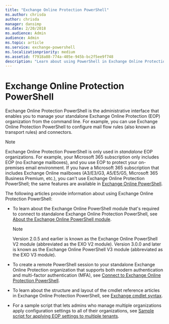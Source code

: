 ```yaml
---
title: "Exchange Online Protection PowerShell"
ms.author: chrisda
author: chrisda
manager: dansimp
ms.date: 2/20/2018
ms.audience: Admin
audience: Admin
ms.topic: article
ms.service: exchange-powershell
ms.localizationpriority: medium
ms.assetid: f7918a88-774a-405e-945b-bc2f5ee9f748
description: "Learn about using PowerShell in Exchange Online Protection"
---
```


# Exchange Online Protection PowerShell

Exchange Online Protection PowerShell is the administrative interface that enables you to manage your standalone Exchange Online Protection (EOP) organization from the command line. For example, you can use Exchange Online Protection PowerShell to configure mail flow rules (also known as transport rules) and connectors.

> [!NOTE]
> Exchange Online Protection PowerShell is only used in *standalone* EOP organizations. For example, your Microsoft 365 subscription only includes EOP (no Exchange mailboxes), and you use EOP to protect your on-premises email environment. If you have a Microsoft 365 subscription that includes Exchange Online mailboxes (A3/E3/G3, A5/E5/G5, Microsoft 365 Business Premium, etc.), you can't use Exchange Online Protection PowerShell; the same features are available in [Exchange Online PowerShell](exchange-online-powershell.md).

The following articles provide information about using Exchange Online Protection PowerShell:

- To learn about the Exchange Online PowerShell module that's required to connect to standalone Exchange Online Protection PowerShell, see [About the Exchange Online PowerShell module](exchange-online-powershell-v2.md).

  > [!NOTE]
  > Version 2.0.5 and earlier is known as the Exchange Online PowerShell V2 module (abbreviated as the EXO V2 module). Version 3.0.0 and later is known as the Exchange Online PowerShell V3 module (abbreviated as the EXO V3 module).

- To create a remote PowerShell session to your standalone Exchange Online Protection organization that supports both modern authentication and multi-factor authentication (MFA), see [Connect to Exchange Online Protection PowerShell](connect-to-exchange-online-protection-powershell.md).

- To learn about the structure and layout of the cmdlet reference articles in Exchange Online Protection PowerShell, see [Exchange cmdlet syntax](exchange-cmdlet-syntax.md).

- For a sample script that lets admins who manage multiple organizations apply configuration settings to all of their organizations, see [Sample script for applying EOP settings to multiple tenants](/microsoft-365/security/office-365-security/sample-script-for-applying-eop-settings-to-multiple-tenants).
